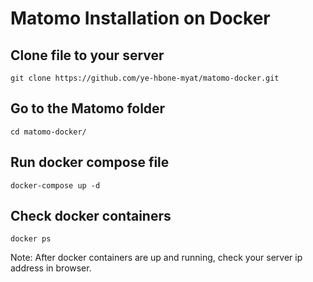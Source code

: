 # Matomo Installation on Docker

Clone file to your server
------------------------
```console
git clone https://github.com/ye-hbone-myat/matomo-docker.git
```
Go to the Matomo folder
----------------------
```console
cd matomo-docker/
```
Run docker compose file
-----------------------
```console
docker-compose up -d
```
Check docker containers
-----------------------
```console
docker ps 
```

Note: After docker containers are up and running, check your server ip address in browser.

